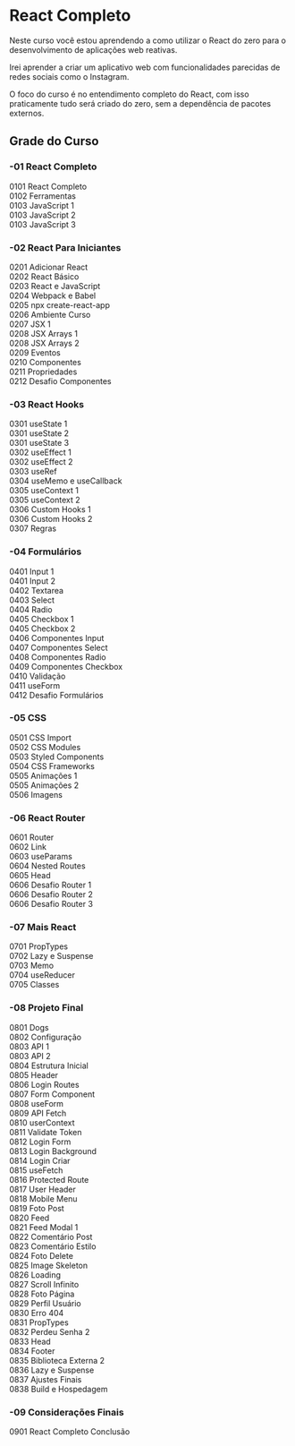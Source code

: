 # React Completo

Neste curso você estou aprendendo a como utilizar o React do zero para o desenvolvimento de aplicações web reativas.

Irei aprender a criar um aplicativo web com funcionalidades parecidas de redes sociais como o Instagram.

O foco do curso é no entendimento completo do React, com isso praticamente tudo será criado do zero, sem a dependência de pacotes externos.

## Grade do Curso
### -01 React Completo
0101 React Completo<br>
0102 Ferramentas<br>
0103 JavaScript 1<br>
0103 JavaScript 2<br>
0103 JavaScript 3<br>
  
### -02 React Para Iniciantes
0201 Adicionar React<br>
0202 React Básico<br>
0203 React e JavaScript<br>
0204 Webpack e Babel<br>
0205 npx create-react-app<br>
0206 Ambiente Curso<br>
0207 JSX 1<br>
0208 JSX Arrays 1<br>
0208 JSX Arrays 2<br>
0209 Eventos<br>
0210 Componentes<br>
0211 Propriedades<br>
0212 Desafio Componentes<br>
  
###  -03 React Hooks
0301 useState 1<br>
0301 useState 2<br>
0301 useState 3<br>
0302 useEffect 1<br>
0302 useEffect 2<br>
0303 useRef<br>
0304 useMemo e useCallback<br>
0305 useContext 1<br>
0305 useContext 2<br>
0306 Custom Hooks 1<br>
0306 Custom Hooks 2<br>
0307 Regras<br>

###  -04 Formulários
0401 Input 1<br>
0401 Input 2<br>
0402 Textarea<br>
0403 Select<br>
0404 Radio<br>
0405 Checkbox 1<br>
0405 Checkbox 2<br>
0406 Componentes Input<br>
0407 Componentes Select<br>
0408 Componentes Radio<br>
0409 Componentes Checkbox<br>
0410 Validação<br>
0411 useForm<br>
0412 Desafio Formulários<br>

### -05 CSS
0501 CSS Import<br>
0502 CSS Modules<br>
0503 Styled Components<br>
0504 CSS Frameworks<br>
0505 Animações 1<br>
0505 Animações 2<br>
0506 Imagens<br>

### -06 React Router
0601 Router<br>
0602 Link<br>
0603 useParams<br>
0604 Nested Routes<br>
0605 Head<br>
0606 Desafio Router 1<br>
0606 Desafio Router 2<br>
0606 Desafio Router 3<br>

### -07 Mais React
0701 PropTypes<br>
0702 Lazy e Suspense<br>
0703 Memo<br>
0704 useReducer<br>
0705 Classes<br>

### -08 Projeto Final
0801 Dogs<br>
0802 Configuração<br>
0803 API 1<br>
0803 API 2<br>
0804 Estrutura Inicial<br>
0805 Header<br>
0806 Login Routes<br>
0807 Form Component<br>
0808 useForm<br>
0809 API Fetch<br>
0810 userContext<br>
0811 Validate Token<br>
0812 Login Form<br>
0813 Login Background<br>
0814 Login Criar<br>
0815 useFetch<br>
0816 Protected Route<br>
0817 User Header<br>
0818 Mobile Menu<br>
0819 Foto Post<br>
0820 Feed<br>
0821 Feed Modal 1<br>
0822 Comentário Post<br>
0823 Comentário Estilo<br>
0824 Foto Delete<br>
0825 Image Skeleton<br>
0826 Loading<br>
0827 Scroll Infinito<br>
0828 Foto Página<br>
0829 Perfil Usuário<br>
0830 Erro 404<br>
0831 PropTypes<br>
0832 Perdeu Senha 2<br>
0833 Head<br>
0834 Footer<br>
0835 Biblioteca Externa 2<br>
0836 Lazy e Suspense<br>
0837 Ajustes Finais<br>
0838 Build e Hospedagem<br>
  
### -09 Considerações Finais
0901 React Completo Conclusão

  
